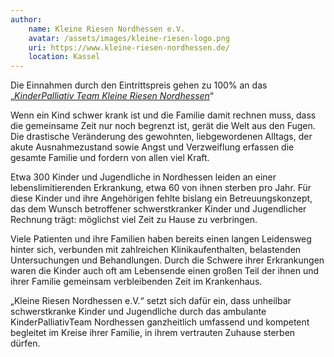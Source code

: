 ```yaml
---
author:
    name: Kleine Riesen Nordhessen e.V.
    avatar: /assets/images/kleine-riesen-logo.png
    uri: https://www.kleine-riesen-nordhessen.de/
    location: Kassel
---
```

Die Einnahmen durch den Eintrittspreis gehen zu 100% an das „*[KinderPalliativ Team Kleine Riesen Nordhessen](https://www.kleine-riesen-nordhessen.de/)*“

Wenn ein Kind schwer krank ist und die Familie damit rechnen muss, dass die gemeinsame Zeit nur noch begrenzt ist, gerät die Welt aus den Fugen. Die drastische Veränderung des gewohnten, liebgewordenen Alltags, der akute Ausnahmezustand sowie Angst und Verzweiflung erfassen die gesamte Familie und fordern von allen viel Kraft.

Etwa 300 Kinder und Jugendliche in Nordhessen leiden an einer lebenslimitierenden Erkrankung, etwa 60 von ihnen sterben pro Jahr. Für diese Kinder und ihre Angehörigen fehlte bislang ein Betreuungskonzept, das dem Wunsch betroffener schwerstkranker Kinder und Jugendlicher Rechnung trägt: möglichst viel Zeit zu Hause zu verbringen.

Viele Patienten und ihre Familien haben bereits einen langen Leidensweg hinter sich, verbunden mit zahlreichen Klinikaufenthalten, belastenden Untersuchungen und Behandlungen. Durch die Schwere ihrer Erkrankungen waren die Kinder auch oft am Lebensende einen großen Teil der ihnen und ihrer Familie gemeinsam verbleibenden Zeit im Krankenhaus.

„Kleine Riesen Nordhessen e.V.“ setzt sich dafür ein, dass unheilbar schwerstkranke Kinder und Jugendliche durch das ambulante KinderPalliativTeam Nordhessen ganzheitlich umfassend und kompetent begleitet im Kreise ihrer Familie, in ihrem vertrauten Zuhause sterben dürfen.
